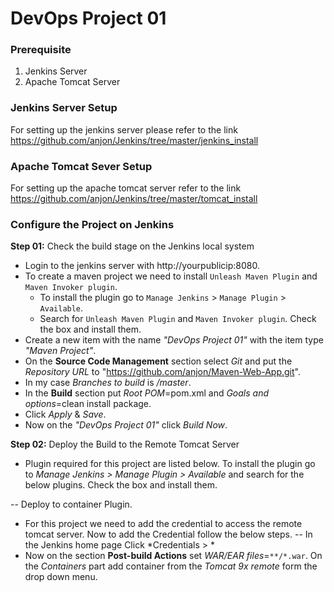 # DevOps Project 01

### Prerequisite
1. Jenkins Server
2. Apache Tomcat Server

### Jenkins Server Setup
For setting up the jenkins server please refer to the link https://github.com/anjon/Jenkins/tree/master/jenkins_install

### Apache Tomcat Sever Setup
For setting up the apache tomcat server refer to the link https://github.com/anjon/Jenkins/tree/master/tomcat_install

### Configure the Project on Jenkins
**Step 01:** Check the build stage on the Jenkins local system
- Login to the jenkins server with http://yourpublicip:8080.
- To create a maven project we need to install `Unleash Maven Plugin` and `Maven Invoker plugin`.
  - To install the plugin go to `Manage Jenkins` > `Manage Plugin` > `Available`. 
  - Search for `Unleash Maven Plugin` and `Maven Invoker plugin`. Check the box and install them.
- Create a new item with the name *"DevOps Project 01"* with the item type *"Maven Project"*.
- On the **Source Code Management** section select *Git* and put the *Repository URL* to "https://github.com/anjon/Maven-Web-App.git".
- In my case *Branches to build* is */master*.
- In the **Build** section put *Root POM*=pom.xml and *Goals and options*=clean install package.
- Click *Apply* & *Save*.
- Now on the *"DevOps Project 01"* click *Build Now*.

**Step 02:** Deploy the Build to the Remote Tomcat Server

- Plugin required for this project are listed below. To install the plugin go to *Manage Jenkins > Manage Plugin > Available* and search for the below plugins. Check the box and install them. 

-- Deploy to container Plugin.
- For this project we need to add the credential to access the remote tomcat server. Now to add the Credential follow the below steps. 
-- In the Jenkins home page Click *Credentials > * 
- Now on the section **Post-build Actions** set *WAR/EAR files*=```**/*.war```. On the *Containers* part add container from the *Tomcat 9x remote* form the drop down menu.
